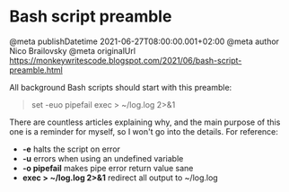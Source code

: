 # Bash script preamble

@meta publishDatetime 2021-06-27T08:00:00.001+02:00
@meta author Nico Brailovsky
@meta originalUrl https://monkeywritescode.blogspot.com/2021/06/bash-script-preamble.html

All background Bash scripts should start with this preamble:

>
> set -euo pipefail
> exec > ~/log.log 2>&1
>

There are countless articles explaining why, and the main purpose of this one is a reminder for myself, so I won't go into the details. For reference:

* **-e** halts the script on error
* **-u** errors when using an undefined variable
* **-o pipefail** makes pipe error return value sane
* **exec > ~/log.log 2>&1** redirect all output to ~/log.log

